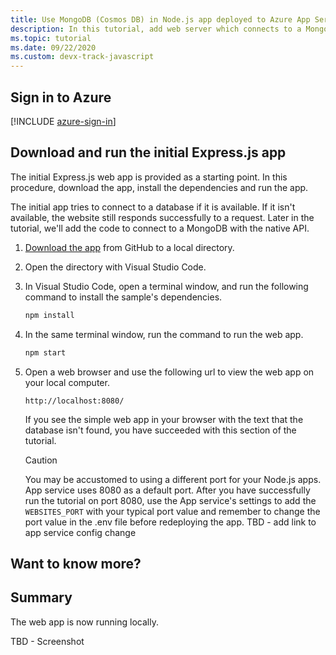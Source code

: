 ```yaml
---
title: Use MongoDB (Cosmos DB) in Node.js app deployed to Azure App Service from Visual Studio Code
description: In this tutorial, add web server which connects to a MongoDB. Deploy the Node.js application to Azure App Service (on Linux or Windows) using the App Service extension.
ms.topic: tutorial
ms.date: 09/22/2020
ms.custom: devx-track-javascript
---
```


## Sign in to Azure

[!INCLUDE [azure-sign-in](../includes/azure-sign-in.md)]

## Download and run the initial Express.js app

The initial Express.js web app is provided as a starting point. In this procedure, download the app, install the dependencies and run the app.

The initial app tries to connect to a database if it is available. If it isn't available, the website still responds successfully to a request. Later in the tutorial, we'll add the code to connect to a MongoDB with the native API. 

1. [Download the app]() from GitHub to a local directory.
1. Open the directory with Visual Studio Code.
1. In Visual Studio Code, open a terminal window, and run the following command to install the sample's dependencies.

    ```javascript
    npm install
    ```

1. In the same terminal window, run the command to run the web app.

    ```javascript
    npm start
    ```

1. Open a web browser and use the following url to view the web app on your local computer.

    ```url
    http://localhost:8080/
    ```

    If you see the simple web app in your browser with the text that the database isn't found, you have succeeded with this section of the tutorial.

    > [!CAUTION]
    > You may be accustomed to using a different port for your Node.js apps. App service uses 8080 as a default port. After you have successfully run the tutorial on port 8080, use the App service's settings to add the `WEBSITES_PORT` with your typical port value and remember to change the port value in the .env file before redeploying the app.
    > TBD - add link to app service config change 

## Want to know more?

## Summary

The web app is now running locally. 

TBD - Screenshot